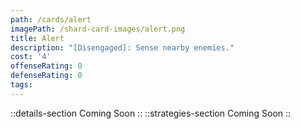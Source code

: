 ```yaml
---
path: /cards/alert
imagePath: /shard-card-images/alert.png
title: Alert
description: "[Disengaged]: Sense nearby enemies."
cost: '4'
offenseRating: 0
defenseRating: 0
tags:
---
```

::details-section
Coming Soon
::
::strategies-section
Coming Soon
::